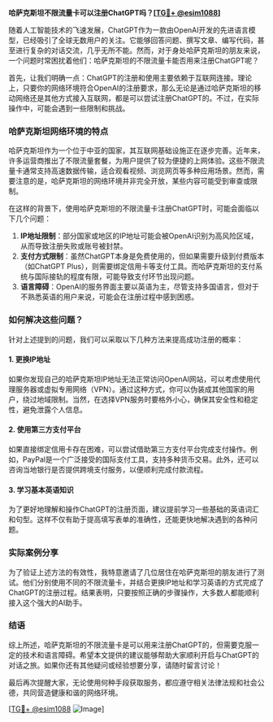 **哈萨克斯坦不限流量卡可以注册ChatGPT吗？[[TG💪+ @esim1088](https://t.me/s/esim1088)]**

随着人工智能技术的飞速发展，ChatGPT作为一款由OpenAI开发的先进语言模型，已经吸引了全球无数用户的关注。它能够回答问题、撰写文章、编写代码，甚至进行复杂的对话交流，几乎无所不能。然而，对于身处哈萨克斯坦的朋友来说，一个问题时常困扰着他们：哈萨克斯坦的不限流量卡能否用来注册ChatGPT呢？

首先，让我们明确一点：ChatGPT的注册和使用主要依赖于互联网连接。理论上，只要你的网络环境符合OpenAI的注册要求，那么无论是通过哈萨克斯坦的移动网络还是其他方式接入互联网，都是可以尝试注册ChatGPT的。不过，在实际操作中，可能会遇到一些限制和挑战。

### 哈萨克斯坦网络环境的特点

哈萨克斯坦作为一个位于中亚的国家，其互联网基础设施正在逐步完善。近年来，许多运营商推出了不限流量套餐，为用户提供了较为便捷的上网体验。这些不限流量卡通常支持高速数据传输，适合观看视频、浏览网页等多种应用场景。然而，需要注意的是，哈萨克斯坦的网络环境并非完全开放，某些内容可能受到审查或限制。

在这样的背景下，使用哈萨克斯坦的不限流量卡注册ChatGPT时，可能会面临以下几个问题：

1. **IP地址限制**：部分国家或地区的IP地址可能会被OpenAI识别为高风险区域，从而导致注册失败或账号被封禁。
2. **支付方式限制**：虽然ChatGPT本身是免费使用的，但如果需要升级到付费版本（如ChatGPT Plus），则需要绑定信用卡等支付工具。而哈萨克斯坦的支付系统与国际接轨的程度有限，可能导致支付环节出现问题。
3. **语言障碍**：OpenAI的服务界面主要以英语为主，尽管支持多国语言，但对于不熟悉英语的用户来说，可能会在注册过程中感到困惑。

### 如何解决这些问题？

针对上述提到的问题，我们可以采取以下几种方法来提高成功注册的概率：

#### 1. 更换IP地址
如果你发现自己的哈萨克斯坦IP地址无法正常访问OpenAI网站，可以考虑使用代理服务器或虚拟专用网络（VPN）。通过这种方式，你可以伪装成其他国家的用户，绕过地域限制。当然，在选择VPN服务时要格外小心，确保其安全性和稳定性，避免泄露个人信息。

#### 2. 使用第三方支付平台
如果直接绑定信用卡存在困难，可以尝试借助第三方支付平台完成支付操作。例如，PayPal是一个广泛接受的国际支付工具，支持多种货币交易。此外，还可以咨询当地银行是否提供跨境支付服务，以便顺利完成付款流程。

#### 3. 学习基本英语知识
为了更好地理解和操作ChatGPT的注册页面，建议提前学习一些基础的英语词汇和句型。这样不仅有助于提高填写表单的准确性，还能更快地解决遇到的各种问题。

### 实际案例分享

为了验证上述方法的有效性，我特意邀请了几位居住在哈萨克斯坦的朋友进行了测试。他们分别使用不同的不限流量卡，并结合更换IP地址和学习英语的方式完成了ChatGPT的注册过程。结果表明，只要按照正确的步骤操作，大多数人都能顺利接入这个强大的AI助手。

### 结语

综上所述，哈萨克斯坦的不限流量卡是可以用来注册ChatGPT的，但需要克服一定的技术和语言障碍。希望本文提供的建议能够帮助大家顺利开启与ChatGPT的对话之旅。如果你还有其他疑问或经验想要分享，请随时留言讨论！

最后再次提醒大家，无论使用何种手段获取服务，都应遵守相关法律法规和社会公德，共同营造健康和谐的网络环境。

[[TG💪+ @esim1088](https://t.me/s/esim1088) ![Image](https://i.postimg.cc/4NQfJmqS/Snipaste-2025-05-13-00-14-12.png)]